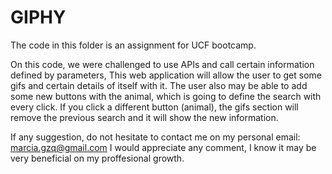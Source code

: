 # GIPHY

The code in this folder is an assignment for UCF bootcamp. 

On this code, we were challenged to use APIs and call certain information defined by parameters,
This web application will allow the user to get some gifs and certain details of itself with it.
The user also may be able to add some new buttons with the animal, which is going to define the search with every click.
If you click a different button (animal), the gifs section will remove the previous search and it will show the new information. 

If any suggestion, do not hesitate to contact me on my personal email: marcia.gzq@gmail.com
I would appreciate any comment, I know it may be very beneficial on my proffesional growth. 



